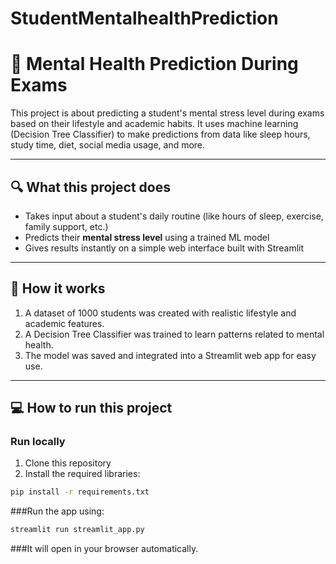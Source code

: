 # StudentMentalhealthPrediction
# 🧠 Mental Health Prediction During Exams

This project is about predicting a student's mental stress level during exams based on their lifestyle and academic habits. It uses machine learning (Decision Tree Classifier) to make predictions from data like sleep hours, study time, diet, social media usage, and more.

---

## 🔍 What this project does

- Takes input about a student's daily routine (like hours of sleep, exercise, family support, etc.)
- Predicts their **mental stress level** using a trained ML model
- Gives results instantly on a simple web interface built with Streamlit

---

## 🧪 How it works

1. A dataset of 1000 students was created with realistic lifestyle and academic features.
2. A Decision Tree Classifier was trained to learn patterns related to mental health.
3. The model was saved and integrated into a Streamlit web app for easy use.

---

## 💻 How to run this project

### Run locally

1. Clone this repository
2. Install the required libraries:

```bash
pip install -r requirements.txt
```
###Run the app using:

```bash
streamlit run streamlit_app.py
```
###It will open in your browser automatically.
